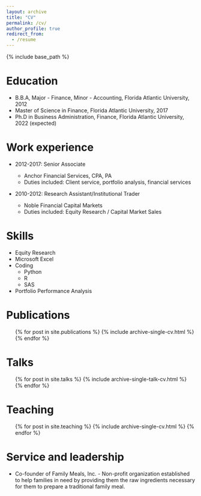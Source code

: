 ```yaml
---
layout: archive
title: "CV"
permalink: /cv/
author_profile: true
redirect_from:
  - /resume
---
```


{% include base_path %}

Education
======
* B.B.A, Major - Finance, Minor - Accounting, Florida Atlantic University, 2012
* Master of Science in Finance, Florida Atlantic University, 2017
* Ph.D in Business Administration, Finance, Florida Atlantic University, 2022 (expected)

Work experience
======
* 2012-2017: Senior Associate
  * Anchor Financial Services, CPA, PA
  * Duties included: Client service, portfolio analysis, financial services
  
* 2010-2012: Research Assistant/Institutional Trader
  * Noble Financial Capital Markets
  * Duties included: Equity Research / Capital Market Sales
    
Skills
======
* Equity Research
* Microsoft Excel
* Coding
  * Python
  * R
  * SAS
* Portfolio Performance Analysis

Publications
======
  <ul>{% for post in site.publications %}
    {% include archive-single-cv.html %}
  {% endfor %}</ul>
  
Talks
======
  <ul>{% for post in site.talks %}
    {% include archive-single-talk-cv.html %}
  {% endfor %}</ul>
  
Teaching
======
  <ul>{% for post in site.teaching %}
    {% include archive-single-cv.html %}
  {% endfor %}</ul>
  
Service and leadership
======
* Co-founder of Family Meals, Inc. - Non-profit organization established to help families in need by providing them the raw ingredients necessary for them to prepare a traditional family meal.
